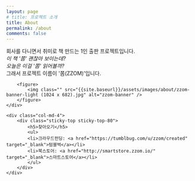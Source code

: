 ```yaml
---
layout: page
# title: 프로젝트 소개
title: About
permalink: /about
comments: false
---
```


<div class="row justify-content-between">
    <div class="col-md-8 pr-5">
        <p class="mb-5">
        회사를 다니면서 취미로 책 만드는 1인 출판 프로젝트입니다.<br/>
        <cite>이 책 '쫌' 괜찮아 보이는데?<br/>
        오늘은 이걸 '쫌' 읽어볼까?<br/></cite>
        그래서 프로젝트 이름이 '쫌(ZZOM)'입니다.<br/>
        </p>

        <figure>        
            <img class="" src="{{site.baseurl}}/assets/images/about/zzom-banner-light (1024 x 682).jpg" alt="zzom-banner" />
        </figure>
    </div>

    <div class="col-md-4">
        <div class="sticky-top sticky-top-80">
            <h5>찾아오기</h5>
            <ul>
            <li>크라우드펀딩: <a href="https://tumblbug.com/u/zzom/created" target="_blank">텀블벅</a></li>
            <li>북스토어: <a href="http://smartstore.zzom.io/" target="_blank">스마트스토어</a></li>
            </ul>
        </div>
    </div>
</div>